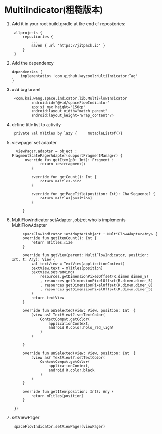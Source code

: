# MultiIndicator(粗糙版本)

1. Add it in your root build.gradle at the end of repositories:

    	allprojects {
		    repositories {
			    ...
			    maven { url 'https://jitpack.io' }
		    }
	    }
      
      
2.  Add the dependency

    	dependencies {
	        implementation 'com.github.kaycool:MultiIndicator:Tag'
    	}
       
3. add tag to xml

    	<com.kai.wang.space.indicator.lib.MultiFlowIndicator
            	android:id="@+id/spaceFlowIndicator"
            	app:si_max_height="150dp"
            	android:layout_width="match_parent"
            	android:layout_height="wrap_content"/>

4. define title list to activity

        private val mTitles by lazy {     mutableListOf()}

5. viewpager set adapter

    	 viewPager.adapter = object : FragmentStatePagerAdapter(supportFragmentManager) {
           	 override fun getItem(p0: Int): Fragment {
               	 	return TestFragment()
            	}

            	override fun getCount(): Int {
                	return mTitles.size
            	}

            	override fun getPageTitle(position: Int): CharSequence? {
                	return mTitles[position]
            	}

        	}

6. MultiFlowIndicator setAdapter ,object who is implements MultiFlowAdapter<T>

            spaceFlowIndicator.setAdapter(object : MultiFlowAdapter<Any> {
            override fun getItemCount(): Int {
                return mTitles.size
            }

            override fun getView(parent: MultiFlowIndicator, position: Int, t: Any): View {
                val textView = TextView(applicationContext)
                textView.text = mTitles[position]
                textView.setPadding(
                    resources.getDimensionPixelOffset(R.dimen.dimen_8)
                    , resources.getDimensionPixelOffset(R.dimen.dimen_5)
                    , resources.getDimensionPixelOffset(R.dimen.dimen_8)
                    , resources.getDimensionPixelOffset(R.dimen.dimen_5)
                )
                return textView
            }

            override fun onSelected(view: View, position: Int) {
                (view as? TextView)?.setTextColor(
                    ContextCompat.getColor(
                        applicationContext,
                        android.R.color.holo_red_light
                    )
                )

            }

            override fun unSelected(view: View, position: Int) {
                (view as? TextView)?.setTextColor(
                    ContextCompat.getColor(
                        applicationContext,
                        android.R.color.black
                    )
                )
            }

            override fun getItem(position: Int): Any {
                return mTitles[position]
            }

        })
        
7. setViewPager

     	spaceFlowIndicator.setViewPager(viewPager)

